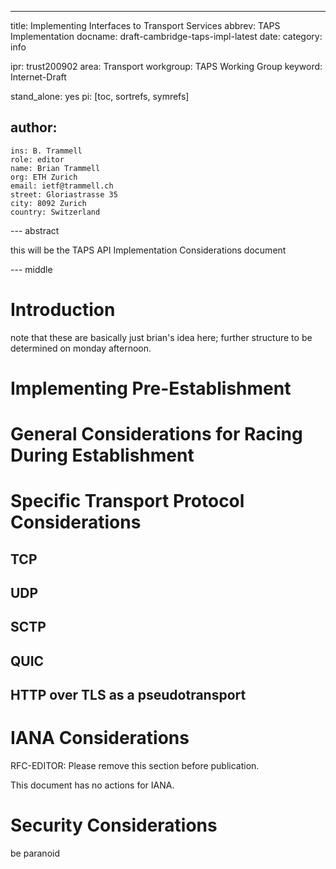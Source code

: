 ---
title: Implementing Interfaces to Transport Services
abbrev: TAPS Implementation
docname: draft-cambridge-taps-impl-latest
date: 
category: info

ipr: trust200902
area: Transport
workgroup: TAPS Working Group
keyword: Internet-Draft

stand_alone: yes
pi: [toc, sortrefs, symrefs]

author:
  -
    ins: B. Trammell
    role: editor
    name: Brian Trammell
    org: ETH Zurich
    email: ietf@trammell.ch
    street: Gloriastrasse 35
    city: 8092 Zurich
    country: Switzerland


--- abstract

this will be the TAPS API Implementation Considerations document

--- middle

# Introduction

note that these are basically just brian's idea here; further structure to be
determined on monday afternoon. 

# Implementing Pre-Establishment

# General Considerations for Racing During Establishment

# Specific Transport Protocol Considerations

## TCP

## UDP

## SCTP

## QUIC

## HTTP over TLS as a pseudotransport

# IANA Considerations

RFC-EDITOR: Please remove this section before publication.

This document has no actions for IANA.

# Security Considerations

be paranoid
